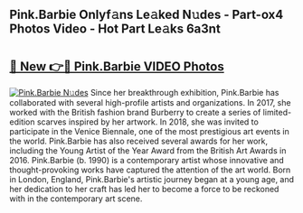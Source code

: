 ## Pink.Barbie Onlyf𝚊ns Le𝚊ked N𝚞des - Part-ox4 Photos Video - Hot Part Le𝚊ks 6a3nt

# <h2><a href="http://ab51454.deff.icu/?id=Pink.Barbie">🔗 New 👉🔴 Pink.Barbie VIDEO Photos</a></h2>

[![Pink.Barbie N𝚞des](https://i.imgur.com/rIISA9y.gif)](http://ab51454.deff.icu/?id=Pink.Barbie)
Since her breakthrough exhibition, Pink.Barbie has collaborated with several high-profile artists and organizations. In 2017, she worked with the British fashion brand Burberry to create a series of limited-edition scarves inspired by her artwork. In 2018, she was invited to participate in the Venice Biennale, one of the most prestigious art events in the world. Pink.Barbie has also received several awards for her work, including the Young Artist of the Year Award from the British Art Awards in 2016. Pink.Barbie (b. 1990) is a contemporary artist whose innovative and thought-provoking works have captured the attention of the art world. Born in London, England, Pink.Barbie's artistic journey began at a young age, and her dedication to her craft has led her to become a force to be reckoned with in the contemporary art scene.
